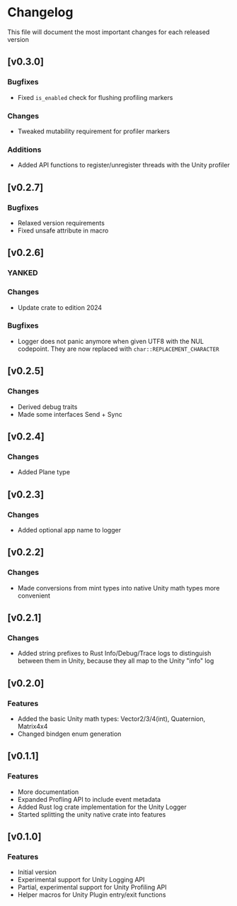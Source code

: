# Changelog

This file will document the most important changes for each released version

## [v0.3.0]

### Bugfixes
- Fixed `is_enabled` check for flushing profiling markers

### Changes
- Tweaked mutability requirement for profiler markers

### Additions
- Added API functions to register/unregister threads with the Unity profiler

## [v0.2.7]

### Bugfixes
- Relaxed version requirements
- Fixed unsafe attribute in macro

## [v0.2.6]

### **YANKED**

### Changes

- Update crate to edition 2024

### Bugfixes

- Logger does not panic anymore when given UTF8 with the NUL codepoint. They are now replaced with `char::REPLACEMENT_CHARACTER`

## [v0.2.5]

### Changes

- Derived debug traits
- Made some interfaces Send + Sync

## [v0.2.4]

### Changes

- Added Plane type

## [v0.2.3]

### Changes

- Added optional app name to logger

## [v0.2.2]

### Changes

- Made conversions from mint types into native Unity math types more convenient

## [v0.2.1]

### Changes

- Added string prefixes to Rust Info/Debug/Trace logs to distinguish between them in Unity, because they all map to the Unity "info" log

## [v0.2.0]

### Features
- Added the basic Unity math types: Vector2/3/4(int), Quaternion, Matrix4x4
- Changed bindgen enum generation

## [v0.1.1]

### Features
- More documentation
- Expanded Profling API to include event metadata
- Added Rust log crate implementation for the Unity Logger
- Started splitting the unity native crate into features

## [v0.1.0]

### Features
- Initial version
- Experimental support for Unity Logging API
- Partial, experimental support for Unity Profiling API
- Helper macros for Unity Plugin entry/exit functions
